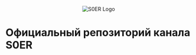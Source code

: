 <p align="center">
  <img src="https://github.com/soerdev/soerdev/blob/master/stickers/soer_preivew.png" alt="S0ER Logo"/>
</p>


# Официальный репозиторий канала S0ER


